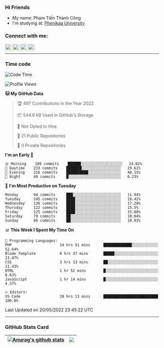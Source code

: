 ### Hi Friends

- My name: Phạm Tiến Thành Công
- I'm studying at: [Phenikaa University]


### Connect with me:
[<img align="left" alt="PhamTienThanhCong | Facebook" width="22px" src="https://upload.wikimedia.org/wikipedia/commons/thumb/1/16/Facebook-icon-1.png/640px-Facebook-icon-1.png" />][facebook]
[<img align="left" alt="PhamTienThanhCong | Zalo" width="22px" src="https://www.anphatpc.com.vn/template/anphat_2020v2/images/icon-zalo.jpg" />][zalo]
[<img align="left" alt="PhamTienThanhCong | LinkedIn" width="22px" src="https://cdn3.iconfinder.com/data/icons/inficons/512/linkedin.png" />][linkedin]
[<img align="left" alt="PhamTienThanhCong | tiktok" width="22px" src="https://cdn.worldvectorlogo.com/logos/tiktok-logo.svg" />][tiktok]

<br />

---

### Time code

<!--START_SECTION:waka-->
![Code Time](http://img.shields.io/badge/Code%20Time-353%20hrs%2013%20mins-blue)

![Profile Views](http://img.shields.io/badge/Profile%20Views-84-blue)

**🐱 My GitHub Data** 

> 🏆 497 Contributions in the Year 2022
 > 
> 📦 544.6 kB Used in GitHub's Storage 
 > 
> 🚫 Not Opted to Hire
 > 
> 📜 21 Public Repositories 
 > 
> 🔑 0 Private Repositories  
 > 
**I'm an Early 🐤** 

```text
🌞 Morning    189 commits    ██████░░░░░░░░░░░░░░░░░░░   24.02% 
🌆 Daytime    233 commits    ███████░░░░░░░░░░░░░░░░░░   29.61% 
🌃 Evening    316 commits    ██████████░░░░░░░░░░░░░░░   40.15% 
🌙 Night      49 commits     █░░░░░░░░░░░░░░░░░░░░░░░░   6.23%

```
📅 **I'm Most Productive on Tuesday** 

```text
Monday       94 commits     ███░░░░░░░░░░░░░░░░░░░░░░   11.94% 
Tuesday      145 commits    ████░░░░░░░░░░░░░░░░░░░░░   18.42% 
Wednesday    136 commits    ████░░░░░░░░░░░░░░░░░░░░░   17.28% 
Thursday     122 commits    ████░░░░░░░░░░░░░░░░░░░░░   15.5% 
Friday       125 commits    ████░░░░░░░░░░░░░░░░░░░░░   15.88% 
Saturday     79 commits     ██░░░░░░░░░░░░░░░░░░░░░░░   10.04% 
Sunday       86 commits     ██░░░░░░░░░░░░░░░░░░░░░░░   10.93%

```


📊 **This Week I Spent My Time On** 

```text
💬 Programming Languages: 
PHP                      14 hrs 51 mins      █████████████░░░░░░░░░░░░   52.64% 
Blade Template           6 hrs 37 mins       █████░░░░░░░░░░░░░░░░░░░░   23.47% 
CSS                      3 hrs 13 mins       ██░░░░░░░░░░░░░░░░░░░░░░░   11.43% 
HTML                     1 hr 52 mins        █░░░░░░░░░░░░░░░░░░░░░░░░   6.63% 
JavaScript               1 hr 14 mins        █░░░░░░░░░░░░░░░░░░░░░░░░   4.37%

🔥 Editors: 
VS Code                  28 hrs 13 mins      █████████████████████████   100.0%

```


 Last Updated on 20/05/2022 23:45:22 UTC
<!--END_SECTION:waka-->

---

### GitHub Stats Card

| <a href="https://github.com/phamtienthanhcong"><img align="center" src="https://github-readme-stats.vercel.app/api?username=PhamTienThanhCong&show_icons=true&include_all_commits=true&theme=buefy&hide_border=true&theme=ocean_dark" alt="Anurag's github stats" /></a> | <a href="https://github.com/phamtienthanhcong"><img align="center" src="https://github-readme-stats.vercel.app/api/top-langs/?username=PhamTienThanhCong&layout=compact&theme=buefy&hide_border=true&theme=ocean_dark" /></a> |
| ------------- | ------------- |

[Phenikaa University]: https://phenikaa-uni.edu.vn/vi
[facebook]: https://www.facebook.com/phamtienthanhcong
[linkedin]: https://linkedin.com/in/phamtienthanhcong
[zalo]: https://zalo.me/0396396332
[tiktok]: https://www.tiktok.com/@phamtienthanhcong
[web]: https://github.com/PhamTienThanhCong/web_dev
[min project]: https://github.com/PhamTienThanhCong/Project-Of-Web
[c and cpp]: https://github.com/PhamTienThanhCong/Code_C_and_Cpro
[python]: https://github.com/PhamTienThanhCong/Python_beginer
